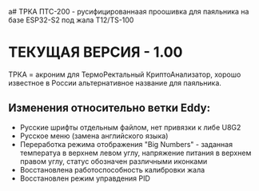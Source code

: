 a# ТРКА ПТС-200 - русифицированнаая проошивка для паяльника на базе ESP32-S2 под жала T12/TS-100

# ТЕКУЩАЯ ВЕРСИЯ - 1.00


ТРКА = акроним для ТермоРектальный КриптоАнализатор, хорошо известное в России альтернативное название для паяльника.
 
## Изменения относительно ветки Eddy:

- Русские шрифты отдельным файлом, нет привязки к либе U8G2
- Русское меню (замена английского языка) 
- Переработка режима отображения "Big Numbers" - заданная температуа в верхнем левом углу, напряжение питания в верхнем правом углу, статус обозначен различными иконками
- Восстановлена работоспособность калибровки жала 
- Восстановлен режим управдения PID
